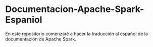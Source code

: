 # Documentacion-Apache-Spark-Espaniol
En este repositorio comenzaré a hacer la traducción al español de la documentación de Apache Spark.

